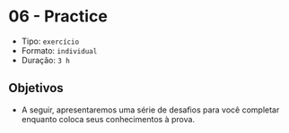 # 06 - Practice

* Tipo: `exercício`
* Formato: `individual`
* Duração: `3 h`

## Objetivos

* A seguir, apresentaremos uma série de desafios para você completar enquanto coloca seus conhecimentos à prova.

